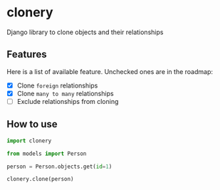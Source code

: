 # clonery

Django library to clone objects and their relationships

## Features

Here is a list of available feature. Unchecked ones are in the roadmap:

- [x] Clone `foreign` relationships
- [x] Clone `many to many` relationships
- [ ] Exclude relationships from cloning

## How to use

```python
import clonery

from models import Person

person = Person.objects.get(id=1)

clonery.clone(person)
```
